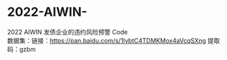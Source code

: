# 2022-AIWIN-
2022 AIWIN 发债企业的违约风险预警 Code<br>
数据集：链接：https://pan.baidu.com/s/1IybtC4TDMKMox4aVcqSXng 提取码：gzbm
